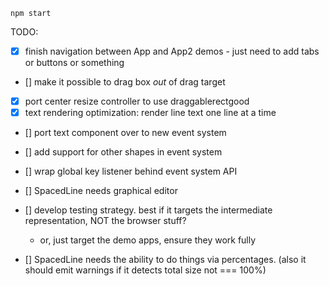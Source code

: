 `npm start`

TODO:
- [x] finish navigation between App and App2 demos - just need to add tabs or buttons or something
- [] make it possible to drag box _out_ of drag target
- [x] port center resize controller to use draggablerectgood
- [x] text rendering optimization: render line text one line at a time
- [] port text component over to new event system
- [] add support for other shapes in event system
- [] wrap global key listener behind event system API
- [] SpacedLine needs graphical editor
- [] develop testing strategy. best if it targets the intermediate representation, NOT the browser stuff?
  - or, just target the demo apps, ensure they work fully

- [] SpacedLine needs the ability to do things via percentages. (also it should emit warnings if it detects total size not === 100%)
